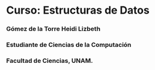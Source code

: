 # Curso: Estructuras de Datos
### Gómez de la Torre Heidi Lizbeth
### Estudiante de Ciencias de la Computación
### Facultad de Ciencias, UNAM.
